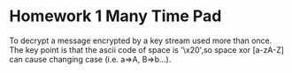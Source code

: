 Homework 1 Many Time Pad 
===
 To decrypt a message encrypted by a key stream used more than once.<br>
The key point is that the ascii code of space is '\x20',so space xor [a-zA-Z] can cause changing case (i.e. a=>A, B=>b...).
